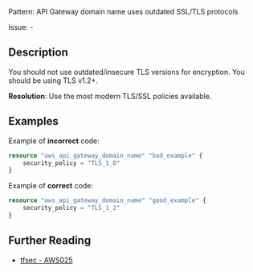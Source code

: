 Pattern: API Gateway domain name uses outdated SSL/TLS protocols

Issue: -

## Description

You should not use outdated/insecure TLS versions for encryption. You should be using TLS v1.2+.

**Resolution**: Use the most modern TLS/SSL policies available.

## Examples

Example of **incorrect** code:

```terraform
resource "aws_api_gateway_domain_name" "bad_example" {
	security_policy = "TLS_1_0"
}
```

Example of **correct** code:

```terraform
resource "aws_api_gateway_domain_name" "good_example" {
	security_policy = "TLS_1_2"
}
```

## Further Reading

* [tfsec - AWS025](https://tfsec.dev/docs/aws/AWS025/)